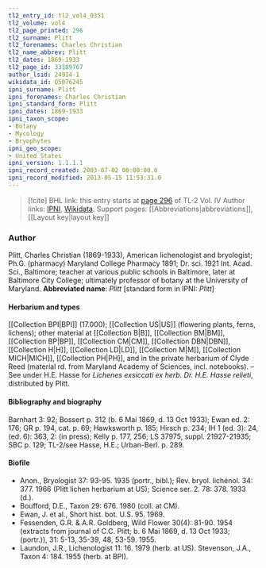 ```yaml
---
tl2_entry_id: tl2_vol4_0351
tl2_volume: vol4
tl2_page_printed: 296
tl2_surname: Plitt
tl2_forenames: Charles Christian
tl2_name_abbrev: Plitt
tl2_dates: 1869-1933
tl2_page_id: 33189767
author_lsid: 24914-1
wikidata_id: Q5076245
ipni_surname: Plitt
ipni_forenames: Charles Christian
ipni_standard_form: Plitt
ipni_dates: 1869-1933
ipni_taxon_scope: 
- Botany
- Mycology
- Bryophytes
ipni_geo_scope: 
- United States
ipni_version: 1.1.1.1
ipni_record_created: 2003-07-02 00:00:00.0
ipni_record_modified: 2013-05-15 11:53:31.0
---
```


> [!cite] BHL link: this entry starts at [page 296](https://www.biodiversitylibrary.org/page/33189767) of TL-2 Vol. IV
> Author links: [IPNI](https://www.ipni.org/a/24914-1), [Wikidata](https://www.wikidata.org/wiki/Q5076245). Support pages: [[Abbreviations|abbreviations]], [[Layout key|layout key]]

### Author

Plitt, Charles Christian (1869-1933), American lichenologist and bryologist; Ph.G. (pharmacy) Maryland College Pharmacy 1891; Dr. sci. 1921 Int. Acad. Sci., Baltimore; teacher at various public schools in Baltimore, later at Baltimore City College; ultimately professor of botany at the University of Maryland. 
**Abbreviated name**: *Plitt* \[standard form in IPNI: *Plitt*\]

#### Herbarium and types

[[Collection BPI|BPI]] (17.000); [[Collection US|US]] (flowering plants, ferns, lichens); other material at [[Collection B|B]], [[Collection BM|BM]], [[Collection BP|BP]], [[Collection CM|CM]], [[Collection DBN|DBN]], [[Collection H|H]], [[Collection LD|LD]], [[Collection M|M]], [[Collection MICH|MICH]], [[Collection PH|PH]], and in the private herbarium of Clyde Reed (material rd. from Maryland Academy of Sciences, incl. notebooks). – See under H.E. Hasse for *Lichenes exsiccati ex herb. Dr. H.E. Hasse relieti*, distributed by Plitt.

#### Bibliography and biography

Barnhart 3: 92; Bossert p. 312 (b. 6 Mai 1869, d. 13 Oct 1933); Ewan ed. 2: 176; GR p. 194, cat. p. 69; Hawksworth p. 185; Hirsch p. 234; IH 1 (ed. 3): 24, (ed. 6): 363, 2: (in press); Kelly p. 177, 256; LS 37975, suppl. 21927-21935; SBC p. 129; TL-2/see Hasse, H.E.; Urban-Berl. p. 289.

#### Biofile

- Anon., Bryologist 37: 93-95. 1935 (portr., bibl.); Rev. bryol. lichénol. 34: 377. 1966 (Plitt lichen herbarium at US); Science ser. 2. 78: 378. 1933 (d.).
- Boufford, D.E., Taxon 29: 676. 1980 (coll. at CM).
- Ewan, J. et al., Short hist. bot. U.S. 95. 1969.
- Fessenden, G.R. & A.R. Goldberg, Wild Flower 30(4): 81-90. 1954 (extracts from journal of C.C. Plitt; b. 6 Mai 1869, d. 13 Oct 1933; (portr.)), 31: 5-13, 35-39, 48, 53-59. 1955.
- Laundon, J.R., Lichenologist 11: 16. 1979 (herb. at US). Stevenson, J.A., Taxon 4: 184. 1955 (herb. at BPI).


